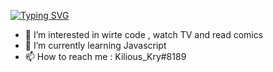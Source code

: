 
[![Typing SVG](https://readme-typing-svg.demolab.com/?lines=Hi+I'm+Kry;I'm+just+a+coder)](https://git.io/typing-svg)



- 👀 I’m interested in wirte code , watch TV and read comics
- 🌱 I’m currently learning Javascript
- 📫 How to reach me : Kilious_Kry#8189

<!---
KrySoSad/KrySoSad is a ✨ special ✨ repository because its `README.md` (this file) appears on your GitHub profile.
You can click the Preview link to take a look at your changes.
--->

